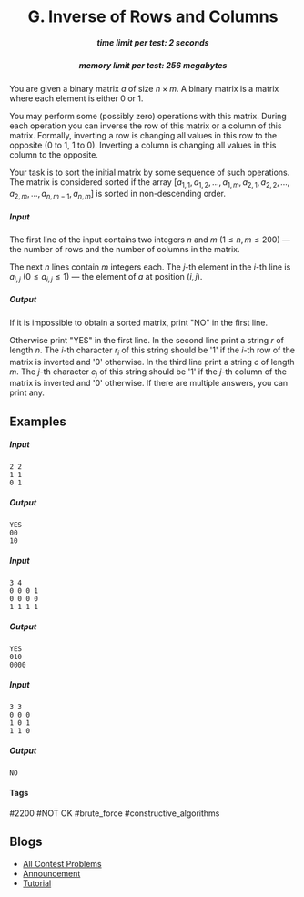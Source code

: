 <h1 style='text-align: center;'> G. Inverse of Rows and Columns</h1>

<h5 style='text-align: center;'>time limit per test: 2 seconds</h5>
<h5 style='text-align: center;'>memory limit per test: 256 megabytes</h5>

You are given a binary matrix $a$ of size $n \times m$. A binary matrix is a matrix where each element is either $0$ or $1$.

You may perform some (possibly zero) operations with this matrix. During each operation you can inverse the row of this matrix or a column of this matrix. Formally, inverting a row is changing all values in this row to the opposite ($0$ to $1$, $1$ to $0$). Inverting a column is changing all values in this column to the opposite.

Your task is to sort the initial matrix by some sequence of such operations. The matrix is considered sorted if the array $[a_{1, 1}, a_{1, 2}, \dots, a_{1, m}, a_{2, 1}, a_{2, 2}, \dots, a_{2, m}, \dots, a_{n, m - 1}, a_{n, m}]$ is sorted in non-descending order.

##### Input

The first line of the input contains two integers $n$ and $m$ ($1 \le n, m \le 200$) — the number of rows and the number of columns in the matrix.

The next $n$ lines contain $m$ integers each. The $j$-th element in the $i$-th line is $a_{i, j}$ ($0 \le a_{i, j} \le 1$) — the element of $a$ at position $(i, j)$.

##### Output

If it is impossible to obtain a sorted matrix, print "NO" in the first line.

Otherwise print "YES" in the first line. In the second line print a string $r$ of length $n$. The $i$-th character $r_i$ of this string should be '1' if the $i$-th row of the matrix is inverted and '0' otherwise. In the third line print a string $c$ of length $m$. The $j$-th character $c_j$ of this string should be '1' if the $j$-th column of the matrix is inverted and '0' otherwise. If there are multiple answers, you can print any.

## Examples

##### Input


```text
2 2
1 1
0 1
```
##### Output


```text
YES
00
10
```
##### Input


```text
3 4
0 0 0 1
0 0 0 0
1 1 1 1
```
##### Output


```text
YES
010
0000
```
##### Input


```text
3 3
0 0 0
1 0 1
1 1 0
```
##### Output


```text
NO
```


#### Tags 

#2200 #NOT OK #brute_force #constructive_algorithms 

## Blogs
- [All Contest Problems](../Codeforces_Round_555_(Div._3).md)
- [Announcement](../blogs/Announcement.md)
- [Tutorial](../blogs/Tutorial.md)
